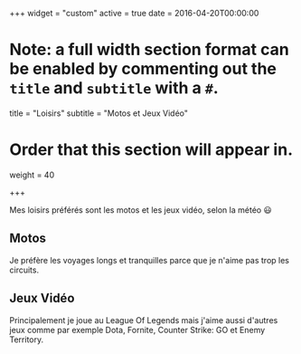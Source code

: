 +++
widget = "custom"
active = true
date = 2016-04-20T00:00:00

# Note: a full width section format can be enabled by commenting out the `title` and `subtitle` with a `#`.
title = "Loisirs"
subtitle = "Motos et Jeux Vidéo"

# Order that this section will appear in.
weight = 40

+++

Mes loisirs préférés sont les motos et les jeux vidéo, selon la météo :smiley:

<h2>Motos</h2>

Je préfère les voyages longs et tranquilles parce que je n'aime pas trop les circuits.

<h2>Jeux Vidéo</h2>

Principalement je joue au League Of Legends mais j'aime aussi d'autres jeux comme par exemple Dota, Fornite, Counter Strike: GO et Enemy Territory.

